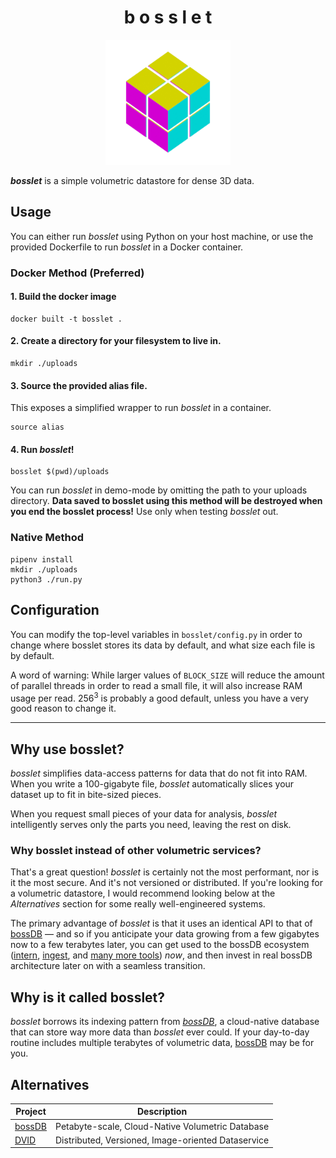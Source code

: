 <div>
<center>
<h1> b o s s l e t</h1>
<img width="200" src="./logo.png" />
</center>
</div>


***bosslet*** is a simple volumetric datastore for dense 3D data.

## Usage

You can either run *bosslet* using Python on your host machine, or use the provided Dockerfile to run *bosslet* in a Docker container.

### Docker Method (Preferred)

#### 1. Build the docker image

```shell
docker built -t bosslet .
```

#### 2. Create a directory for your filesystem to live in.

```shell
mkdir ./uploads
```

#### 3. Source the provided alias file.

This exposes a simplified wrapper to run *bosslet* in a container.

```shell
source alias
```

#### 4. Run *bosslet*!

```shell
bosslet $(pwd)/uploads
```

You can run *bosslet* in demo-mode by omitting the path to your uploads directory. **Data saved to bosslet using this method will be destroyed when you end the bosslet process!** Use only when testing *bosslet* out.

### Native Method

```shell
pipenv install
mkdir ./uploads
python3 ./run.py
```

## Configuration

You can modify the top-level variables in `bosslet/config.py` in order to change where bosslet stores its data by default, and what size each file is by default.

A word of warning: While larger values of `BLOCK_SIZE` will reduce the amount of parallel threads in order to read a small file, it will also increase RAM usage per read. 256<sup>3</sup> is probably a good default, unless you have a very good reason to change it.

---

## Why use bosslet?

*bosslet* simplifies data-access patterns for data that do not fit into RAM. When you write a 100-gigabyte file, *bosslet* automatically slices your dataset up to fit in bite-sized pieces.

When you request small pieces of your data for analysis, *bosslet* intelligently serves only the parts you need, leaving the rest on disk.

### Why bosslet instead of other volumetric services?

That's a great question! *bosslet* is certainly not the most performant, nor is it the most secure. And it's not versioned or distributed. If you're looking for a volumetric datastore, I would recommend looking below at the _Alternatives_ section for some really well-engineered systems.

The primary advantage of *bosslet* is that it uses an identical API to that of [bossDB](https://bossdb.org) — and so if you anticipate your data growing from a few gigabytes now to a few terabytes later, you can get used to the bossDB ecosystem ([intern](https://https://github.com/jhuapl-boss/intern), [ingest](https://github.com/jhuapl-boss/ingest-client), and [many more tools](https://github.com/aplbrain/)) _now_, and then invest in real bossDB architecture later on with a seamless transition.

## Why is it called bosslet?

*bosslet* borrows its indexing pattern from _[bossDB](https://bossdb.org)_, a cloud-native database that can store way more data than *bosslet* ever could. If your day-to-day routine includes multiple terabytes of volumetric data, [bossDB](https://bossdb.org) may be for you.

## Alternatives

| Project | Description |
|---------|-------------|
| [bossDB](https://bossdb.org) | Petabyte-scale, Cloud-Native Volumetric Database |
| [DVID](https://github.com/janelia-flyem/dvid) | Distributed, Versioned, Image-oriented Dataservice

